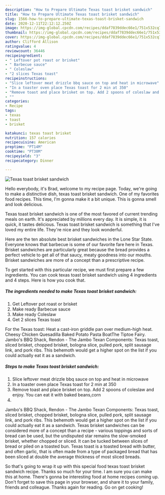 ```yaml
---
description: "How to Prepare Ultimate Texas toast brisket sandwich"
title: "How to Prepare Ultimate Texas toast brisket sandwich"
slug: 1566-how-to-prepare-ultimate-texas-toast-brisket-sandwich
date: 2020-12-11T22:12:12.250Z
image: https://img-global.cpcdn.com/recipes/ddaf7839ddec66e1/751x532cq70/texas-toast-brisket-sandwich-recipe-main-photo.jpg
thumbnail: https://img-global.cpcdn.com/recipes/ddaf7839ddec66e1/751x532cq70/texas-toast-brisket-sandwich-recipe-main-photo.jpg
cover: https://img-global.cpcdn.com/recipes/ddaf7839ddec66e1/751x532cq70/texas-toast-brisket-sandwich-recipe-main-photo.jpg
author: Clifford Allison
ratingvalue: 4
reviewcount: 36446
recipeingredient:
- " Leftover pot roast or brisket"
- " Barbecue sauce"
- " Coleslaw"
- "2 slices Texas toast"
recipeinstructions:
- "Slice leftover meat drizzle bbq sauce on top and heat in microwave"
- "In a toaster oven place Texas toast for 2 min at 350"
- "Remove toast and place brisket on top. Add 2 spoons of coleslaw and enjoy. You can eat it with baked beans,corn"
- ""
categories:
- Recipe
tags:
- texas
- toast
- brisket

katakunci: texas toast brisket 
nutrition: 157 calories
recipecuisine: American
preptime: "PT14M"
cooktime: "PT30M"
recipeyield: "3"
recipecategory: Dinner

---
```



![Texas toast brisket sandwich](https://img-global.cpcdn.com/recipes/ddaf7839ddec66e1/751x532cq70/texas-toast-brisket-sandwich-recipe-main-photo.jpg)

Hello everybody, it's Brad, welcome to my recipe page. Today, we're going to make a distinctive dish, texas toast brisket sandwich. One of my favorites food recipes. This time, I'm gonna make it a bit unique. This is gonna smell and look delicious.

Texas toast brisket sandwich is one of the most favored of current trending meals on earth. It's appreciated by millions every day. It is simple, it is quick, it tastes delicious. Texas toast brisket sandwich is something that I've loved my entire life. They're nice and they look wonderful.

Here are the ten absolute best brisket sandwiches in the Lone Star State. Everyone knows that barbecue is some of our favorite fare here in Texas. Brisket sandwiches are particularly great because the bread provides a perfect vehicle to get all of that saucy, meaty goodness into our mouths. Brisket sandwiches are more of a concept than a prescriptive recipe.


To get started with this particular recipe, we must first prepare a few ingredients. You can cook texas toast brisket sandwich using 4 ingredients and 4 steps. Here is how you cook that.

<!--inarticleads1-->

##### The ingredients needed to make Texas toast brisket sandwich:

1. Get  Leftover pot roast or brisket
1. Make ready  Barbecue sauce
1. Make ready  Coleslaw
1. Get 2 slices Texas toast


For the Texas toast: Heat a cast-iron griddle pan over medium-high heat. Cheesy Chicken Quesadilla Baked Potato Pasta BoatThe Tiptoe Fairy. Jambo&#39;s BBQ Shack, Rendon - The Jambo Texan Components: Texas toast, sliced brisket, chopped brisket, bologna slice, pulled pork, split sausage link, and pork ribs. This behemoth would get a higher spot on the list if you could actually eat it as a sandwich. 

<!--inarticleads2-->

##### Steps to make Texas toast brisket sandwich:

1. Slice leftover meat drizzle bbq sauce on top and heat in microwave
1. In a toaster oven place Texas toast for 2 min at 350
1. Remove toast and place brisket on top. Add 2 spoons of coleslaw and enjoy. You can eat it with baked beans,corn
1. 


Jambo&#39;s BBQ Shack, Rendon - The Jambo Texan Components: Texas toast, sliced brisket, chopped brisket, bologna slice, pulled pork, split sausage link, and pork ribs. This behemoth would get a higher spot on the list if you could actually eat it as a sandwich. Texas brisket sandwiches can be considered more of a concept than a recipe - various toppings and sorts of bread can be used, but the undisputed star remains the slow-smoked brisket, whether chopped or sliced. It can be tucked between slices of bread or piled on a toasted bun. Texas toast is a toasted bread with butter, and often garlic, that is often made from a type of packaged bread that has been sliced at double the average thickness of most sliced breads. 

So that's going to wrap it up with this special food texas toast brisket sandwich recipe. Thanks so much for your time. I am sure you can make this at home. There's gonna be interesting food at home recipes coming up. Don't forget to save this page in your browser, and share it to your family, friends and colleague. Thanks again for reading. Go on get cooking!
